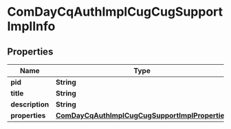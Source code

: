

# ComDayCqAuthImplCugCugSupportImplInfo

## Properties

Name | Type | Description | Notes
------------ | ------------- | ------------- | -------------
**pid** | **String** |  |  [optional]
**title** | **String** |  |  [optional]
**description** | **String** |  |  [optional]
**properties** | [**ComDayCqAuthImplCugCugSupportImplProperties**](ComDayCqAuthImplCugCugSupportImplProperties.md) |  |  [optional]



